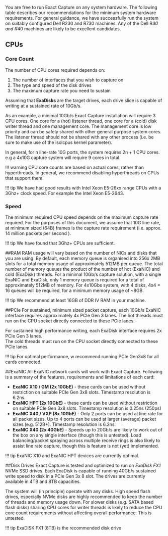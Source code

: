 You are free to run Exact Capture on any system hardware.
The following table describes our recommendations for the minimum system hardware requirements.
For general guidance, we have successfully run the system on suitably configured Dell R230 and R730 machines.
Any of the Dell R*30 and R*40 machines are likely to be excellent candidates.

## CPUs
<h3>Core Count</h3>
The number of CPU cores required depends on:

1. The number of interfaces that you wish to capture on
2. The type and speed of the disk drives
3. The maximum capture rate you need to sustain

Assuming that **ExaDisks** are the target drives, each drive slice is capable of writing at a sustained rate of 10Gb/s.

As an example, a minimal 10Gb/s Exact Capture installation will require 3 CPU cores.
One core for a (hot) listener thread, one core for a (cold) disk writer thread and one management core.
The management core is low priority and can be safely shared with other general purpose system cores.
The listener thread should not be shared with any other process (i.e. be sure to make use of the isolcpus kernel parameter).

In general, for n line-rate 10G ports, the system requires 2n + 1 CPU cores. e.g a 4x10G capture system will require 9 cores in total.  

!!! warning
    CPU core counts are based on actual cores, rather than hyperthreads.
    In general, we recommend disabling hyperthreads on CPUs that support them.

!!! tip
    We have had good results with Intel Xeon E5-26xx range CPUs with a 3Ghz+ clock speed. For example the Intel Xeon E5-2643.


<h3>Speed</h3>
The minimum required CPU speed depends on the maximum capture rate required.
For the purposes of this document, we assume that 10G line rate, at minimum sized (64B) frames is the capture rate requirement (i.e. approx. 14 million packets per second ).

!!! tip
    We have found that 3Ghz+ CPUs are sufficient.


##RAM
RAM usage will vary based on the number of NICs and disks that you are using.
By default, each memory queue is organised into 256x 2MB slots for a total memory usage of approximately 512MB per queue.
The total number of memory queues the product of the number of hot (ExaNIC) and cold (ExaDisk) threads.
For a minimal 10Gb/s capture solution, with a single ExaNIC and ExaDisk, only 1 memory queue is required for a total of approximately 512MB of memory.
For 4x10Gbs system, with 4 disks, 4x4 = 16 queues will be required, for a minimum memory usage of  ~8GB.

!!! tip
    We recommend at least 16GB of DDR IV RAM in your machine.


##PCIe
For sustained, minimum sized packet capture, each 10Gb/s ExaNIC interface requires approximately 4x PCIe Gen 3 lanes.
The hot threads must run on the CPU socket directly connected to these PCIe lanes.

For sustained high performance writing, each ExaDisk interface requires 2x PCIe Gen 3 lanes.  
The cold threads must run on the CPU socket directly connected to these PCIe lanes.

!!! tip
    For optimal performance, w recommend running PCIe Gen3x8 for all cards connected.


##ExaNIC
All ExaNIC network cards will work with Exact Capture.
Following is a summary of the features, requirements and limitations of each card:

- **ExaNIC X10 / GM (2x 10GbE)** - these cards can be used without restriction on suitable PCIe Gen 3x8 slots.
  Timestamp resolution is 6.2ns.
- **ExaNIC HPT (2x 10GbE)**  - these cards can be used without restriction on suitable PCIe Gen 3x8 slots.
  Timestamp resolution is 0.25ns (250ps)
- **ExaNIC X40 / VXP (8x 10GbE)** - Only 2 ports can be used at line rate for all packet sizes. Up to 4 ports can be used at larger (average) packet sizes (e.g. 512B+).
  Timestamp resolution is 6.2ns.
- **ExaNIC X40 (2x 40GbE)** - Speeds up to 20Gb/s are likely to work out of the box on any single interface (though this is untested).
  Load balancing/packet spraying across multiple receive rings is also likely to assist line rate capture, though this is feature is not (yet) implemented.

!!! tip
    ExaNIC X10 and ExaNIC HPT devices are currently optimal.



##Disk Drives
Exact Capture is tested and optimized to run on *ExaDisk FX1* NVMe SSD drives.
Each ExaDisk is capable of running 40Gb/s sustained write speed to disk in a PCIe Gen 3x 8 slot.
The drives are currently available in 4TB and 8TB capacities.

The system will (in principle) operate with any disks.
High speed flash drives, especially NVMe disks are highly recommended to keep the number of threads and memory usage down.
For slower disks (e.g. SATA based flash disks) sharing CPU cores for writer threads is likely to reduce the CPU core count requirements without affecting overall performance.
This is untested.

!!! tip
    ExaDISK FX1 (8TB) is the recommended disk drive
